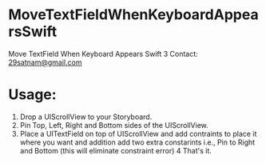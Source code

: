# MoveTextFieldWhenKeyboardAppearsSwift
Move TextField When Keyboard Appears Swift 3 Contact: 29satnam@gmail.com 

# Usage:
1) Drop a UIScrollView to your Storyboard.
2) Pin Top, Left, Right and Bottom sides of the UIScrollView.
3) Place a UITextField on top of UIScrollView and add contraints to place it where you want and addition add two extra constarints i.e., Pin to Right and Bottom (this will eliminate constraint error)
4 That's it. 

